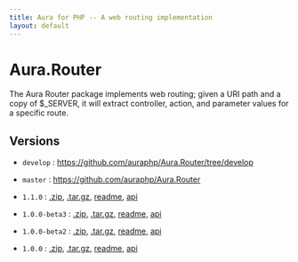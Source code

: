 ```yaml
---
title: Aura for PHP -- A web routing implementation
layout: default
---
```


Aura.Router
===========

The Aura Router package implements web routing; given a URI path and a copy of $_SERVER, it will extract controller, action, and parameter values for a specific route.

Versions
--------

- `develop` : <https://github.com/auraphp/Aura.Router/tree/develop>

- `master` : <https://github.com/auraphp/Aura.Router>

- `1.1.0` : [.zip](https://github.com/auraphp/Aura.Router/zipball/1.1.0), [.tar.gz](https://github.com/auraphp/Aura.Router/tarball/1.1.0), [readme](version/1.1.0/), [api](version/1.1.0/api/)

- `1.0.0-beta3` : [.zip](https://github.com/auraphp/Aura.Router/zipball/1.0.0-beta3), [.tar.gz](https://github.com/auraphp/Aura.Router/tarball/1.0.0-beta3), [readme](version/1.0.0-beta3/), [api](version/1.0.0-beta3/api/)

- `1.0.0-beta2` : [.zip](https://github.com/auraphp/Aura.Router/zipball/1.0.0-beta2), [.tar.gz](https://github.com/auraphp/Aura.Router/tarball/1.0.0-beta2), [readme](version/1.0.0-beta2/), [api](version/1.0.0-beta2/api/)

- `1.0.0` : [.zip](https://github.com/auraphp/Aura.Router/zipball/1.0.0), [.tar.gz](https://github.com/auraphp/Aura.Router/tarball/1.0.0), [readme](version/1.0.0/), [api](version/1.0.0/api/)


